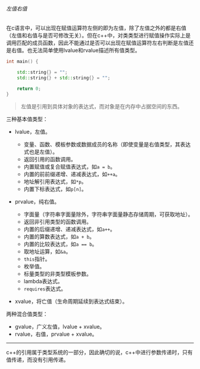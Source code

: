 ###### 左值右值

在c语言中，可以出现在赋值运算符左侧的即为左值，除了左值之外的都是右值（左值和右值与是否可修改无关）。但在c++中，对类类型进行赋值操作实际上是调用匹配的成员函数，因此不能通过是否可以出现在赋值运算符左右判断是左值还是右值。也无法简单使用lvalue和rvalue描述所有值类型。

```cpp
int main() {

    std::string{} = "";
    std::string{} + std::string{} = "";

    return 0;
}
```

>   左值是引用到具体对象的表达式，而对象是在内存中占据空间的东西。

三种基本值类型：

* lvalue，左值。
  * 变量、函数、模板参数或数据成员的名称（即使变量是右值类型，其表达式也是左值）。
  * 返回引用的函数调用。
  * 内置赋值或复合赋值表达式，如`a = b`。
  * 内置的前前缀递增、递减表达式，如`++a`。
  * 地址解引用表达式，如`*p`。
  * 内置下标表达式，如`p[n]`。

* prvalue，纯右值。
  * 字面量（字符串字面量除外，字符串字面量静态存储周期，可获取地址）。
  * 返回非引用类型的函数调用。
  * 内置的后缀递增、递减表达式，如`a++`。
  * 内置的算数表达式，如`a + b`。
  * 内置的比较表达式，如`a == b`。
  * 取地址运算，如`&a`。
  * `this`指针。
  * 枚举值。
  * 标量类型的非类型模板参数。
  * lambda表达式。
  * `requires`表达式。
* xvalue，将亡值（生命周期延续到表达式结束）。

两种混合值类型：

* gvalue，广义左值，lvalue + xvalue。
* rvalue，右值，prvalue + xvalue。

---

c++的引用属于类型系统的一部分，因此确切的说，c++中进行参数传递时，只有值传递，而没有引用传递。
